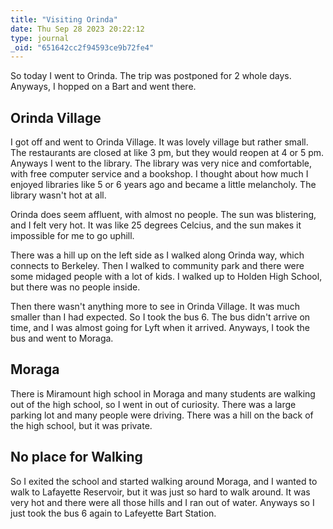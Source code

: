 ```yaml
---
title: "Visiting Orinda"
date: Thu Sep 28 2023 20:22:12
type: journal
_oid: "651642cc2f94593ce9b72fe4"
---
```

So today I went to Orinda. The trip was postponed for 2 whole days.
Anyways, I hopped on a Bart and went there.

## Orinda Village

I got off and went to Orinda Village. It was lovely village but rather
small. The restaurants are closed at like 3 pm, but they would reopen at
4 or 5 pm. Anyways I went to the library. The library was very nice and
comfortable, with free computer service and a bookshop. I thought about
how much I enjoyed libraries like 5 or 6 years ago and became a little
melancholy. The library wasn\'t hot at all.

Orinda does seem affluent, with almost no people. The sun was
blistering, and I felt very hot. It was like 25 degrees Celcius, and the
sun makes it impossible for me to go uphill.

There was a hill up on the left side as I walked along Orinda way, which
connects to Berkeley. Then I walked to community park and there were
some midaged people with a lot of kids. I walked up to Holden High
School, but there was no people inside.

Then there wasn\'t anything more to see in Orinda Village. It was much
smaller than I had expected. So I took the bus 6. The bus didn\'t arrive
on time, and I was almost going for Lyft when it arrived. Anyways, I
took the bus and went to Moraga.

## Moraga

There is Miramount high school in Moraga and many students are walking
out of the high school, so I went in out of curiosity. There was a large
parking lot and many people were driving. There was a hill on the back
of the high school, but it was private.

## No place for Walking

So I exited the school and started walking around Moraga, and I wanted
to walk to Lafayette Reservoir, but it was just so hard to walk around.
It was very hot and there were all those hills and I ran out of water.
Anyways so I just took the bus 6 again to Lafeyette Bart Station.
